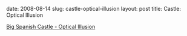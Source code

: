 date: 2008-08-14
slug: castle-optical-illusion
layout: post
title: Castle: Optical Illusion


<a href="http://www.johnsadowski.com/big_spanish_castle.php">Big Spanish Castle - Optical Illusion</a>
